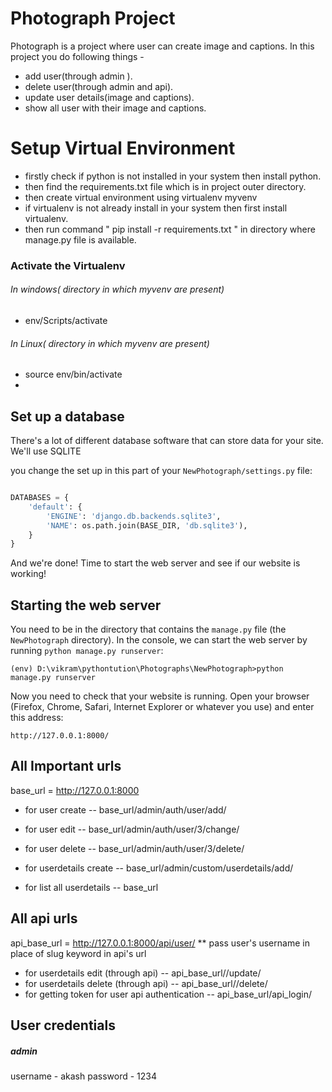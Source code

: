 # Photograph Project

Photograph is a project where user can create image and captions. In this project you do following things -

  - add  user(through admin ).
  - delete user(through admin and api).
  - update user details(image and captions).
  - show all user with their image and captions.
 

# Setup Virtual Environment
  - firstly check if python is not installed in your system then install python.
  - then find the requirements.txt file which is in project outer directory.
  - then create virtual environment using virtualenv myvenv  
  - if virtualenv is not already install in your system then first install virtualenv.
  - then run command " pip install -r requirements.txt " in directory where manage.py file is available.
  
### Activate the Virtualenv 
###### In windows( directory in which myvenv are present)
- env/Scripts/activate

###### In Linux( directory in which myvenv are present)
- source env/bin/activate
- 




## Set up a database

There's a lot of different database software that can store data for your site. We'll use SQLITE

you change the set up in this part of your `NewPhotograph/settings.py` file:


```python

DATABASES = {
    'default': {
        'ENGINE': 'django.db.backends.sqlite3',
        'NAME': os.path.join(BASE_DIR, 'db.sqlite3'),
    }
}
```


And we're done! Time to start the web server and see if our website is working!

## Starting the web server

You need to be in the directory that contains the `manage.py` file (the `NewPhotograph` directory). In the console, we can start the web server by running `python manage.py runserver`:


```
(env) D:\vikram\pythontution\Photographs\NewPhotograph>python manage.py runserver
```



Now you need to check that your website is running. Open your browser (Firefox, Chrome, Safari, Internet Explorer or whatever you use) and enter this address:


```
http://127.0.0.1:8000/
```


## All Important urls
base_url = http://127.0.0.1:8000

- for user create     -- base_url/admin/auth/user/add/
- for user edit       -- base_url/admin/auth/user/3/change/
- for user delete     -- base_url/admin/auth/user/3/delete/
- for userdetails create     -- base_url/admin/custom/userdetails/add/

- for list all userdetails   -- base_url

 
## All api urls 

api_base_url = http://127.0.0.1:8000/api/user/
** pass user's username in place of slug keyword in api's url

- for userdetails edit (through api)       -- api_base_url/<slug>/update/
- for userdetails delete (through api)     -- api_base_url/<slug>/delete/
- for getting token for user api authentication  --  api_base_url/api_login/

## User credentials

##### admin 
username - akash
password - 1234










 



